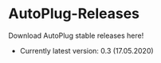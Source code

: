 # AutoPlug-Releases
Download AutoPlug stable releases here!
 - Currently latest version: 0.3 (17.05.2020)

